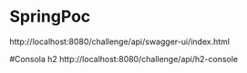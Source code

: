 # SpringPoc
http://localhost:8080/challenge/api/swagger-ui/index.html

#Consola h2
http://localhost:8080/challenge/api/h2-console
